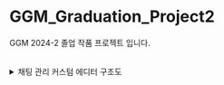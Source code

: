 # GGM_Graduation_Project2
GGM 2024-2 졸업 작품 프로젝트 입니다.

<br>

<details><summary>채팅 관리 커스텀 에디터 구조도</summary>

<br>
제작한 채팅 관리 커스텀 에디터 입니다. 각 인물마다 채팅을 저장하고 추가하며 관리할 수 있습니다.

노드를 추가하여 인물의 표정, 대사, 대사 타입, 질문, 대화 조건 등을 정의할 수 있습니다.

(제작한 커스텀 에디터의 gif입니다.)

![CustomEditor](https://github.com/user-attachments/assets/77aff180-943b-4a62-acaf-e6a10b05daac)

<br>
커스텀 에디터를 활용해 제작한 채팅 에디터에 대한 다이어그램입니다.

(각 이름을 누르면 해당 코드로 이동할 수 있습니다.)

![image](https://github.com/user-attachments/assets/17da37a2-8dd8-45c0-9528-2d022dcc2737)


1. UI Toolkit를 사용해 CustomElement를 제작하여 창을 제작하였습니다.

- [HierarchyView](https://github.com/lIo0O0oIl/GGM_Graduation_Project2/blob/main/GGM_Graduation_Project-2/Assets/ChatVisual/Editor/CustomElement/HierarchyView.cs)
- [InspectorView](https://github.com/lIo0O0oIl/GGM_Graduation_Project2/blob/main/GGM_Graduation_Project-2/Assets/ChatVisual/Editor/CustomElement/InspectorView.cs)
- [ChatView](https://github.com/lIo0O0oIl/GGM_Graduation_Project2/blob/main/GGM_Graduation_Project-2/Assets/ChatVisual/Editor/CustomElement/ChatView.cs)

<br>

2. 에디터 내에서 사용하는 스크립트들 입니다.
- [ChatEditor](https://github.com/lIo0O0oIl/GGM_Graduation_Project2/blob/main/GGM_Graduation_Project-2/Assets/ChatVisual/Editor/ChatEditor.cs) (창 생성 및 관리)
- [ChatContainer](https://github.com/lIo0O0oIl/GGM_Graduation_Project2/blob/main/GGM_Graduation_Project-2/Assets/ChatVisual/ChatContainer.cs) (에디터 내부 데이터 처리)
- [NodeView](https://github.com/lIo0O0oIl/GGM_Graduation_Project2/blob/main/GGM_Graduation_Project-2/Assets/ChatVisual/Editor/NodeView/NodeView.cs) (만들어지는 노드 관리)

<br>

3. 채팅의 진행을 위해 ScriptableObject인 Node를 상속받는 클래스들을 사용하여 여러 채팅 타입의 데이터를 저장합니다.
- [Node](https://github.com/lIo0O0oIl/GGM_Graduation_Project2/blob/main/GGM_Graduation_Project-2/Assets/ChatVisual/Node/Node.cs)
- [RootNode](https://github.com/lIo0O0oIl/GGM_Graduation_Project2/blob/main/GGM_Graduation_Project-2/Assets/ChatVisual/Node/RootNode.cs)
- [ChatNode](https://github.com/lIo0O0oIl/GGM_Graduation_Project2/blob/main/GGM_Graduation_Project-2/Assets/ChatVisual/Node/ChatNode.cs)
- [AskNode](https://github.com/lIo0O0oIl/GGM_Graduation_Project2/blob/main/GGM_Graduation_Project-2/Assets/ChatVisual/Node/AskNode.cs)
- [ConditionNode﻿](https://github.com/lIo0O0oIl/GGM_Graduation_Project2/blob/main/GGM_Graduation_Project-2/Assets/ChatVisual/Node/ConditionNode.cs)

</details>
